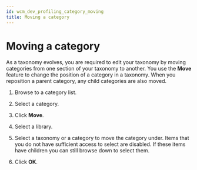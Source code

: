 ```yaml
---
id: wcm_dev_profiling_category_moving
title: Moving a category
---
```


# Moving a category


As a taxonomy evolves, you are required to edit your taxonomy by moving categories from one section of your taxonomy to another. You use the **Move** feature to change the position of a category in a taxonomy. When you reposition a parent category, any child categories are also moved.

1.  Browse to a category list.

2.  Select a category.

3.  Click **Move**.

4.  Select a library.

5.  Select a taxonomy or a category to move the category under. Items that you do not have sufficient access to select are disabled. If these items have children you can still browse down to select them.

6.  Click **OK**.


